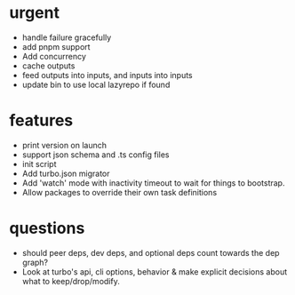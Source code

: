 # urgent

- handle failure gracefully
- add pnpm support
- Add concurrency
- cache outputs
- feed outputs into inputs, and inputs into inputs
- update bin to use local lazyrepo if found

# features

- print version on launch
- support json schema and .ts config files
- init script
- Add turbo.json migrator
- Add 'watch' mode with inactivity timeout to wait for things to bootstrap.
- Allow packages to override their own task definitions

# questions

- should peer deps, dev deps, and optional deps count towards the dep graph?
- Look at turbo's api, cli options, behavior & make explicit decisions about what to
  keep/drop/modify.
